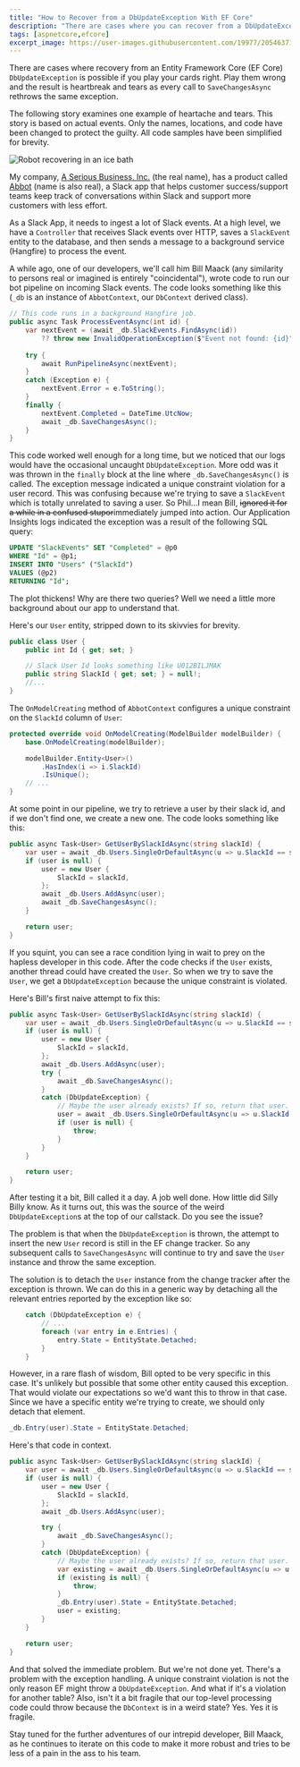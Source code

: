 ```yaml
---
title: "How to Recover from a DbUpdateException With EF Core"
description: "There are cases where you can recover from a DbUpdateException if you play your cards right. This post highlights one such scenario, a pitfall that's easy to run into, and how to recover."
tags: [aspnetcore,efcore]
excerpt_image: https://user-images.githubusercontent.com/19977/205463714-68148077-0539-45c9-955d-5c687058cfa8.png
---
```


There are cases where recovery from an Entity Framework Core (EF Core) `DbUpdateException` is possible if you play your cards right. Play them wrong and the result is heartbreak and tears as every call to `SaveChangesAsync` rethrows the same exception.

The following story examines one example of heartache and tears. This story is based on actual events. Only the names, locations, and code have been changed to protect the guilty. All code samples have been simplified for brevity.

![Robot recovering in an ice bath](https://user-images.githubusercontent.com/19977/205463714-68148077-0539-45c9-955d-5c687058cfa8.png "Even robots need to recover")

My company, [A Serious Business, Inc.](https://www.aseriousbusiness.com/) (the real name), has a product called [Abbot](https://ab.bot/) (name is also real), a Slack app that helps customer success/support teams keep track of conversations within Slack and support more customers with less effort.

As a Slack App, it needs to ingest a lot of Slack events. At a high level, we have a `Controller` that receives Slack events over HTTP, saves a `SlackEvent` entity to the database, and then sends a message to a background service (Hangfire) to process the event.

A while ago, one of our developers, we'll call him Bill Maack (any similarity to persons real or imagined is entirely "coincidental"), wrote code to run our bot pipeline on incoming Slack events. The code looks something like this (`_db` is an instance of `AbbotContext`, our `DbContext` derived class).

```csharp
// This code runs in a background Hangfire job.
public async Task ProcessEventAsync(int id) {
    var nextEvent = (await _db.SlackEvents.FindAsync(id))
        ?? throw new InvalidOperationException($"Event not found: {id}");
    
    try {
        await RunPipelineAsync(nextEvent);
    }
    catch (Exception e) {
        nextEvent.Error = e.ToString();
    }
    finally {
        nextEvent.Completed = DateTime.UtcNow;
        await _db.SaveChangesAsync();
    }
}
```

This code worked well enough for a long time, but we noticed that our logs would have the occasional uncaught `DbUpdateException`. More odd was it was thrown in the `finally` block at the line where `_db.SaveChangesAsync()` is called. The exception message indicated a unique constraint violation for a user record. This was confusing because we're trying to save a `SlackEvent` which is totally unrelated to saving a user. So Phil...I mean Bill, ~~ignored it for a while in a confused stupor~~immediately jumped into action. Our Application Insights logs indicated the exception was a result of the following SQL query:

```sql
UPDATE "SlackEvents" SET "Completed" = @p0
WHERE "Id" = @p1;
INSERT INTO "Users" ("SlackId")
VALUES (@p2)
RETURNING "Id";
```

The plot thickens! Why are there two queries? Well we need a little more background about our app to understand that.

Here's our `User` entity, stripped down to its skivvies for brevity.

```csharp
public class User {
    public int Id { get; set; }

    // Slack User Id looks something like U012BILJMAK
    public string SlackId { get; set; } = null!;
    //...
}
```

The `OnModelCreating` method of `AbbotContext` configures a unique constraint on the `SlackId` column of `User`:

```csharp
protected override void OnModelCreating(ModelBuilder modelBuilder) {
    base.OnModelCreating(modelBuilder);

    modelBuilder.Entity<User>()
        .HasIndex(i => i.SlackId)
        .IsUnique();
    // ...
}
```

At some point in our pipeline, we try to retrieve a user by their slack id, and if we don't find one, we create a new one. The code looks something like this:

```csharp
public async Task<User> GetUserBySlackIdAsync(string slackId) {
    var user = await _db.Users.SingleOrDefaultAsync(u => u.SlackId == slackId);
    if (user is null) {
        user = new User {
            SlackId = slackId,
        };
        await _db.Users.AddAsync(user);
        await _db.SaveChangesAsync();
    }

    return user;
}
```

If you squint, you can see a race condition lying in wait to prey on the hapless developer in this code. After the code checks if the `User` exists, another thread could have created the `User`. So when we try to save the `User`, we get a `DbUpdateException` because the unique constraint is violated.

Here's Bill's first naive attempt to fix this:

```csharp
public async Task<User> GetUserBySlackIdAsync(string slackId) {
    var user = await _db.Users.SingleOrDefaultAsync(u => u.SlackId == slackId);
    if (user is null) {
        user = new User {
            SlackId = slackId,
        };
        await _db.Users.AddAsync(user);
        try {
            await _db.SaveChangesAsync();
        }
        catch (DbUpdateException) {
            // Maybe the user already exists? If so, return that user.
            user = await _db.Users.SingleOrDefaultAsync(u => u.SlackId == slackId);
            if (user is null) {
                throw;
            }
        }
    }

    return user;
}
```

After testing it a bit, Bill called it a day. A job well done. How little did Silly Billy know. As it turns out, this was the source of the weird `DbUpdateException`s at the top of our callstack. Do you see the issue?

The problem is that when the `DbUpdateException` is thrown, the attempt to insert the new `User` record is still in the EF change tracker. So any subsequent calls to `SaveChangesAsync` will continue to try and save the `User` instance and throw the same exception.

The solution is to detach the `User` instance from the change tracker after the exception is thrown. We can do this in a generic way by detaching all the relevant entries reported by the exception like so:

```csharp
    catch (DbUpdateException e) {
        // ...
        foreach (var entry in e.Entries) {
            entry.State = EntityState.Detached;
        }
    }
```

However, in a rare flash of wisdom, Bill opted to be very specific in this case. It's unlikely but possible that some other entity caused this exception. That would violate our expectations so we'd want this to throw in that case. Since we have a specific entity we're trying to create, we should only detach that element.

```csharp
_db.Entry(user).State = EntityState.Detached;
```

Here's that code in context.

```csharp
public async Task<User> GetUserBySlackIdAsync(string slackId) {
    var user = await _db.Users.SingleOrDefaultAsync(u => u.SlackId == slackId);
    if (user is null) {
        user = new User {
            SlackId = slackId,
        };
        await _db.Users.AddAsync(user);

        try {
            await _db.SaveChangesAsync();
        }
        catch (DbUpdateException) {
            // Maybe the user already exists? If so, return that user.
            var existing = await _db.Users.SingleOrDefaultAsync(u => u.SlackId == slackId);
            if (existing is null) {
                throw;
            }
            _db.Entry(user).State = EntityState.Detached;
            user = existing;
        }
    }

    return user;
}
```

And that solved the immediate problem. But we're not done yet. There's a problem with the exception handling. A unique constraint violation is not the only reason EF might throw a `DbUpdateException`. And what if it's a violation for another table? Also, isn't it a bit fragile that our top-level processing code could throw because the `DbContext` is in a weird state? Yes. Yes it is fragile.

Stay tuned for the further adventures of our intrepid developer, Bill Maack, as he continues to iterate on this code to make it more robust and tries to be less of a pain in the ass to his team.
